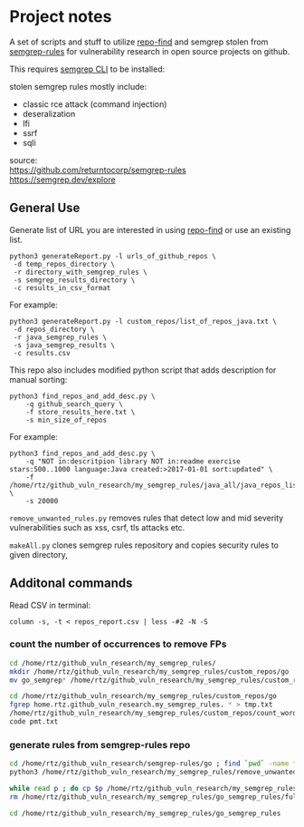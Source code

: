 # Project notes
A set of scripts and stuff to utilize [repo-find](https://github.com/jkob-sec/repo-find) and semgrep stolen from [semgrep-rules](https://github.com/returntocorp/semgrep-rules) for vulnerability research in  open source projects on github. 

This requires [semgrep CLI](https://semgrep.dev/docs/getting-started/) to be installed:

stolen semgrep rules mostly include:
- classic rce attack (command injection)
- deseralization
- lfi
- ssrf
- sqli

source: \
https://github.com/returntocorp/semgrep-rules \
https://semgrep.dev/explore
## General Use
Generate list of URL you are interested in using [repo-find](https://github.com/jkob-sec/repo-find) or use an existing list.
```console
python3 generateReport.py -l urls_of_github_repos \
 -d temp_repos_directory \
 -r directory_with_semgrep_rules \
 -s semgrep_results_directory \
 -c results_in_csv_format
```

For example:
```console
python3 generateReport.py -l custom_repos/list_of_repos_java.txt \ 
 -d repos_directory \
 -r java_semgrep_rules \
 -s java_semgrep_results \
 -c results.csv
```

This repo also includes modified python script that adds description for manual sorting:
```console
python3 find_repos_and_add_desc.py \
    -q github_search_query \
    -f store_results_here.txt \
    -s min_size_of_repos
```

For example:
```console
python3 find_repos_and_add_desc.py \
    -q "NOT in:descritpion library NOT in:readme exercise stars:500..1000 language:Java created:>2017-01-01 sort:updated" \
    -f /home/rtz/github_vuln_research/my_semgrep_rules/java_all/java_repos_list_semgrep.txt \
    -s 20000
```

`remove_unwanted_rules.py` removes rules that detect low and mid severity vulnerabilities such as xss, csrf, tls attacks etc.

`makeAll.py` clones semgrep rules repository and copies security rules to given directory,

## Additonal commands
Read CSV in terminal:
```
column -s, -t < repos_report.csv | less -#2 -N -S 
```


### count the number of occurrences to remove FPs
```bash
cd /home/rtz/github_vuln_research/my_semgrep_rules/
mkdir /home/rtz/github_vuln_research/my_semgrep_rules/custom_repos/go
mv go_semgrep* /home/rtz/github_vuln_research/my_semgrep_rules/custom_repos/go

cd /home/rtz/github_vuln_research/my_semgrep_rules/custom_repos/go
fgrep home.rtz.github_vuln_research.my_semgrep_rules. * > tmp.txt
/home/rtz/github_vuln_research/my_semgrep_rules/custom_repos/count_words.sh tmp.txt > pmt.txt 
code pmt.txt
```


### generate rules from semgrep-rules repo
```bash
cd /home/rtz/github_vuln_research/semgrep-rules/go ; find `pwd` -name *.yaml  | tee /home/rtz/github_vuln_research/my_semgrep_rules/go_semgrep_rules/full_list.txt > /dev/null
python3 /home/rtz/github_vuln_research/my_semgrep_rules/remove_unwanted_rules.py /home/rtz/github_vuln_research/my_semgrep_rules/go_semgrep_rules/full_list.txt | tee /home/rtz/github_vuln_research/my_semgrep_rules/go_semgrep_rules/list.txt  > /dev/null

while read p ; do cp $p /home/rtz/github_vuln_research/my_semgrep_rules/go_semgrep_rules/; done < /home/rtz/github_vuln_research/my_semgrep_rules/go_semgrep_rules/list.txt 
rm /home/rtz/github_vuln_research/my_semgrep_rules/go_semgrep_rules/full_list.txt /home/rtz/github_vuln_research/my_semgrep_rules/go_semgrep_rules/rule_list.txt 

cd /home/rtz/github_vuln_research/my_semgrep_rules/go_semgrep_rules
```

